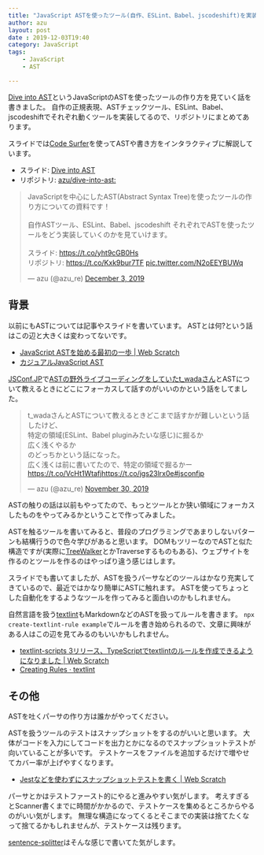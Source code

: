 ```yaml
---
title: "JavaScript ASTを使ったツール(自作、ESLint、Babel、jscodeshift)を実装する話"
author: azu
layout: post
date : 2019-12-03T19:40
category: JavaScript 
tags:
    - JavaScript
    - AST

---
```


[Dive into AST](https://dive-into-ast.netlify.com/)というJavaScriptのASTを使ったツールの作り方を見ていく話を書きました。
自作の正規表現、ASTチェックツール、ESLint、Babel、jscodeshiftでそれぞれ動くツールを実装してるので、リポジトリにまとめてあります。

スライドでは[Code Surfer](https://github.com/pomber/code-surfer)を使ってASTや書き方をインタラクティブに解説しています。

- スライド: [Dive into AST](https://dive-into-ast.netlify.com/)
- リポジトリ: [azu/dive-into-ast:](https://github.com/azu/dive-into-ast)

<blockquote class="twitter-tweet"><p lang="ja" dir="ltr">JavaScriptを中心にしたAST(Abstract Syntax Tree)を使ったツールの作り方についての資料です！<br><br>自作ASTツール、ESLint、Babel、jscodeshift それぞれでASTを使ったツールをどう実装していくのかを見ていけます。<br><br>スライド: <a href="https://t.co/yht9cGB0Hs">https://t.co/yht9cGB0Hs</a><br>リポジトリ: <a href="https://t.co/Kxk9bur7TF">https://t.co/Kxk9bur7TF</a> <a href="https://t.co/N2oEEYBUWq">pic.twitter.com/N2oEEYBUWq</a></p>&mdash; azu (@azu_re) <a href="https://twitter.com/azu_re/status/1201802003095011328?ref_src=twsrc%5Etfw">December 3, 2019</a></blockquote>
<script async src="https://platform.twitter.com/widgets.js" charset="utf-8"></script>

## 背景

以前にもASTについては記事やスライドを書いています。
ASTとは何?という話はこの辺と大きくは変わってないです。

- [JavaScript ASTを始める最初の一歩 | Web Scratch](https://efcl.info/2016/03/06/ast-first-step/)
- [カジュアルJavaScript AST](https://azu.github.io/slide/JSojisan/#8)

[JSConf.JP](https://jsconf.jp/2019/)で[ASTの野外ライブコーディングをしていたt_wadaさん](https://jsconf.jp/2019/talk/takuto-wada)とASTについて教えるときにどこにフォーカスして話すのがいいのかという話をしてました。

<blockquote class="twitter-tweet"><p lang="ja" dir="ltr">t_wadaさんとASTについて教えるときどこまで話すかが難しいという話したけど、<br>特定の領域(ESLint、Babel pluginみたいな感じ)に掘るか<br>広く浅くやるか<br>のどっちかという話になった。<br>広く浅くは前に書いてたので、特定の領域で掘るかー<a href="https://t.co/VcHt1Wtafj">https://t.co/VcHt1Wtafj</a><a href="https://t.co/jgs23lrx0e">https://t.co/jgs23lrx0e</a><a href="https://twitter.com/hashtag/jsconfjp?src=hash&amp;ref_src=twsrc%5Etfw">#jsconfjp</a></p>&mdash; azu (@azu_re) <a href="https://twitter.com/azu_re/status/1200698005478760448?ref_src=twsrc%5Etfw">November 30, 2019</a></blockquote>
<script async src="https://platform.twitter.com/widgets.js" charset="utf-8"></script> 

ASTの触りの話は以前もやってたので、もっとツールとか狭い領域にフォーカスしたものをやってみるかということで作ってみました。

ASTを触るツールを書いてみると、普段のプログラミングであまりしないパターンも結構行うので色々学びがあると思います。
DOMもツリーなのでASTと似た構造ですが(実際に[TreeWalker](https://developer.mozilla.org/en-US/docs/Web/API/TreeWalker)とかTraverseするものもある)、ウェブサイトを作るのとツールを作るのはやっぱり違う感じはします。

スライドでも書いてましたが、ASTを扱うパーサなどのツールはかなり充実してきているので、最近ではかなり簡単にASTに触れます。
ASTを使ってちょっとした自動化をするようなツールを作ってみると面白いのかもしれません。

自然言語を扱う[textlint](https://textlint.github.io/)もMarkdownなどのASTを扱ってルールを書きます。
`npx create-textlint-rule example`でルールを書き始められるので、文章に興味がある人はこの辺を見てみるのもいいかもしれません。

- [textlint-scripts 3リリース、TypeScriptでtextlintのルールを作成できるようになりました | Web Scratch](https://efcl.info/2019/10/21/textlint-scripts-3/)
- [Creating Rules · textlint](https://textlint.github.io/docs/rule.html)

## その他

ASTを吐くパーサの作り方は誰かがやってください。

ASTを扱うツールのテストはスナップショットをするのがいいと思います。
大体がコードを入力にしてコードを出力とかになるのでスナップショットテストが向いていることが多いです。
テストケースをファイルを追加するだけで増やせてカバー率が上げやすくなります。

- [Jestなどを使わずにスナップショットテストを書く | Web Scratch](https://github.com/efcl/efcl.github.io/edit/develop/_posts/2018/2018-02-02-snapshot-test.md)

パーサとかはテストファースト的にやると進みやすい気がします。
考えすぎるとScanner書くまでに時間がかかるので、テストケースを集めるところからやるのがいい気がします。
無理な構造になってくるとそこまでの実装は捨てたくなって捨てるかもしれませんが、テストケースは残ります。

[sentence-splitter](https://github.com/azu/sentence-splitter)はそんな感じで書いてた気がします。
